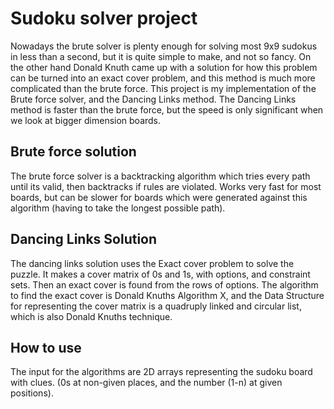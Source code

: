 # Sudoku solver project
Nowadays the brute solver is plenty enough for solving most 9x9 sudokus in less than a second, but it is quite simple to make, and not so fancy. On the other hand Donald Knuth came up with a solution for how this problem can be turned into an exact cover problem, and this method is much more complicated than the brute force. This project is my implementation of the Brute force solver, and the Dancing Links method. The Dancing Links method is faster than the brute force, but the speed is only significant when we look at bigger dimension boards.

## Brute force solution

The brute force solver is a backtracking algorithm which tries every path until its valid, then backtracks if rules are violated. Works very fast for most boards, but can be slower for boards which were generated against this algorithm (having to take the longest possible path).

## Dancing Links Solution
 
The dancing links solution uses the Exact cover problem to solve the puzzle. It makes a cover matrix of 0s and 1s, with options, and constraint sets. Then an exact cover is found from the rows of options. The algorithm to find the exact cover is Donald Knuths Algorithm X, and the Data Structure for representing the cover matrix is a quadruply linked and circular list, which is also Donald Knuths technique.

## How to use
The input for the algorithms are 2D arrays representing the sudoku board with clues. (0s at non-given places, and the number (1-n) at given positions). 
